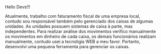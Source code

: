 Hello Devs!!!

Atualmente, trabalho com faturamento fiscal de uma empresa local, contudo sou responsável também pelo gerenciado dos caixas de algumas unidades. As unidades possuem sistemas de caixa à parte, mas independentes. Para realizar análise dos movimentos verifico manualmente os movimentos em dinheiro de cada caixa, os demais funcionários realizam manualmente, contudo usei a tecnoligia WEB a meu favor. Portanto, desenvolvi uma pequena ferramenta para gerenciar os caixas.
